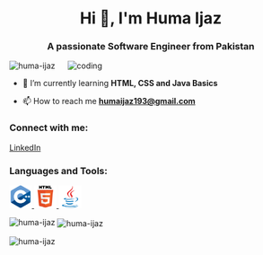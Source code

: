 <h1 align="center">Hi 👋, I'm Huma Ijaz</h1>
<h3 align="center">A passionate Software Engineer from Pakistan</h3>

<img align="right" alt="coding" width="400" src="https://user-images.githubusercontent.com/55389276/140866485-8fb1c876-9a8f-4d6a-98dc-08c4981eaf70.gif">

<p align="left"> <img src="https://komarev.com/ghpvc/?username=huma-ijaz&label=Profile%20views&color=0e75b6&style=flat" alt="huma-ijaz" /> </p>

- 🌱 I’m currently learning **HTML, CSS and Java Basics**

- 📫 How to reach me **humaijaz193@gmail.com**

<h3 align="left">Connect with me:</h3>
<p align="left">
  <a href="https://www.linkedin.com/in/huma-ijaz-458aab349" target="_blank">LinkedIn</a>
</p>

<h3 align="left">Languages and Tools:</h3>
<p align="left"> <a href="https://www.w3schools.com/cpp/" target="_blank" rel="noreferrer"> <img src="https://raw.githubusercontent.com/devicons/devicon/master/icons/cplusplus/cplusplus-original.svg" alt="cplusplus" width="40" height="40"/> </a> <a href="https://www.w3.org/html/" target="_blank" rel="noreferrer"> <img src="https://raw.githubusercontent.com/devicons/devicon/master/icons/html5/html5-original-wordmark.svg" alt="html5" width="40" height="40"/> </a> <a href="https://www.java.com" target="_blank" rel="noreferrer"> <img src="https://raw.githubusercontent.com/devicons/devicon/master/icons/java/java-original.svg" alt="java" width="40" height="40"/> </a> </p>

<p><img align="left" src="https://github-readme-stats.vercel.app/api/top-langs?username=huma-ijaz&show_icons=true&locale=en&layout=compact" alt="huma-ijaz" /></p>

<p>&nbsp;<img align="center" src="https://github-readme-stats.vercel.app/api?username=huma-ijaz&show_icons=true&locale=en" alt="huma-ijaz" /></p>

<p><img align="center" src="https://github-readme-streak-stats.herokuapp.com/?user=huma-ijaz&" alt="huma-ijaz" /></p>



